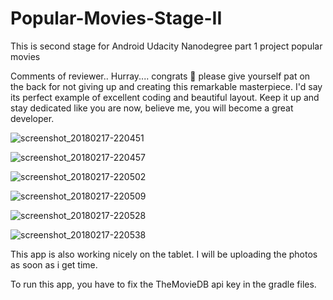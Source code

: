 # Popular-Movies-Stage-II
This is second stage for Android Udacity Nanodegree part 1 project popular movies

Comments of reviewer..
Hurray.... congrats :clap: please give yourself pat on the back for not giving up and creating this remarkable masterpiece. I'd say its perfect example of excellent coding and beautiful layout. Keep it up and stay dedicated like you are now, believe me, you will become a great developer.


![screenshot_20180217-220451](https://user-images.githubusercontent.com/13187257/36425688-8af156ba-166d-11e8-8ef1-f25594203cb5.png)

![screenshot_20180217-220457](https://user-images.githubusercontent.com/13187257/36425689-8b3b57b0-166d-11e8-850f-e95810545d32.png)

![screenshot_20180217-220502](https://user-images.githubusercontent.com/13187257/36425691-8b830808-166d-11e8-912d-a48517cc15fe.png)

![screenshot_20180217-220509](https://user-images.githubusercontent.com/13187257/36425692-8bc434ae-166d-11e8-9d88-7c570a7d525d.png)

![screenshot_20180217-220528](https://user-images.githubusercontent.com/13187257/36425695-8c133450-166d-11e8-85fb-3514fa40895d.png)

![screenshot_20180217-220538](https://user-images.githubusercontent.com/13187257/36425696-8c735a4c-166d-11e8-8006-ca0503d32cb7.png)

This app is also working nicely on the tablet. I will be uploading the photos as soon as i get time.

To run this app, you have to fix the TheMovieDB api key in the gradle files.
